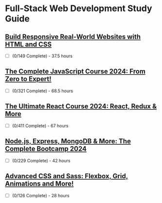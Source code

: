 # Full-Stack Web Development Study Guide

## [Build Responsive Real-World Websites with HTML and CSS](https://www.udemy.com/course/design-and-develop-a-killer-website-with-html5-and-css3/)
- [ ] (0/149 Complete) - 37.5 hours

## [The Complete JavaScript Course 2024: From Zero to Expert!](https://www.udemy.com/course/the-complete-javascript-course/)
- [ ] (0/321 Complete) - 68.5 hours

## [The Ultimate React Course 2024: React, Redux & More](https://www.udemy.com/course/the-ultimate-react-course/)
- [ ] (0/411 Complete) - 67 hours

## [Node.js, Express, MongoDB & More: The Complete Bootcamp 2024](https://www.udemy.com/course/nodejs-express-mongodb-bootcamp/)
- [ ] (0/229 Complete) - 42 hours

## [Advanced CSS and Sass: Flexbox, Grid, Animations and More!](https://www.udemy.com/course/advanced-css-and-sass/)
- [ ] (0/126 Complete) - 28 hours
  

    




